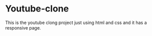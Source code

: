 # Youtube-clone
This is the youtube clong project just using html and css and it has a responsive page.
